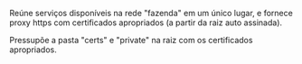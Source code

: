 Reúne serviços disponíveis na rede "fazenda" em um único lugar, e fornece proxy https com certificados apropriados (a partir da raiz auto assinada).

Pressupõe a pasta "certs" e "private" na raiz com os certificados apropriados.